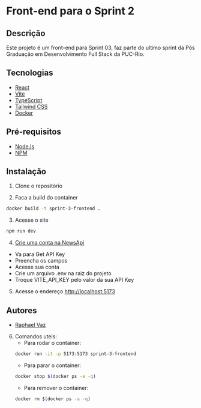 # Front-end para o Sprint 2
## Descrição
Este projeto é um front-end para Sprint 03, faz parte do ultimo sprint da Pós Graduação em Desenvolvimento Full Stack da PUC-Rio.

## Tecnologias
- [React](https://reactjs.org/)
- [Vite](https://vitejs.dev/)
- [TypeScript](https://www.typescriptlang.org/)
- [Tailwind CSS](https://tailwindcss.com/)
- [Docker](https://www.docker.com/)

## Pré-requisitos
- [Node.js](https://nodejs.org/en/)
- [NPM](https://www.npmjs.com/)



## Instalação
1. Clone o repositório

2. Faca a build do container
```bash
docker build -t sprint-3-frontend .
```

3. Acesse o site
```bash
npm run dev
```
4. [Crie uma conta na NewsApi](https://www.themoviedb.org/)
  - Va para Get API Key
  - Preencha os campos
  - Acesse sua conta
  - Crie um arquivo .env na raiz do projeto
  - Troque VITE_API_KEY pelo valor da sua API Key

5. Acesse o endereço [http://localhost:5173](http://localhost:5173)


## Autores
- [Raphael Vaz](http://github.com/wrath-codes)

6. Comandos uteis:
   - Para rodar o container:
   ```bash
   docker run -it -p 5173:5173 sprint-3-frontend
   ```
   - Para parar o container:
   ```bash
   docker stop $(docker ps -a -q)
   ```
   - Para remover o container:
   ```bash
   docker rm $(docker ps -a -q)
   ```
